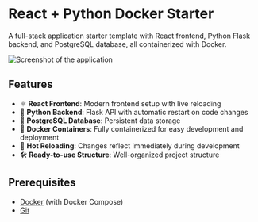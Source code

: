# React + Python Docker Starter

A full-stack application starter template with React frontend, Python Flask backend, and PostgreSQL database, all containerized with Docker.

![Screenshot of the application](screenshots/app-screenshot.png)

## Features

- ⚛️ **React Frontend**: Modern frontend setup with live reloading
- 🐍 **Python Backend**: Flask API with automatic restart on code changes
- 🐘 **PostgreSQL Database**: Persistent data storage
- 🐳 **Docker Containers**: Fully containerized for easy development and deployment
- 🔄 **Hot Reloading**: Changes reflect immediately during development
- 🛠️ **Ready-to-use Structure**: Well-organized project structure

## Prerequisites

- [Docker](https://www.docker.com/get-started) (with Docker Compose)
- [Git](https://git-scm.com/downloads)
